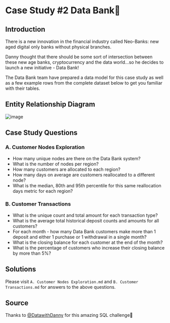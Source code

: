 # Case Study #2 Data Bank💸

## Introduction 
There is a new innovation in the financial industry called Neo-Banks: new aged digital only banks without physical branches.

Danny thought that there should be some sort of intersection between these new age banks, cryptocurrency and the data world…so he decides to launch a new initiative - Data Bank!

The Data Bank team have prepared a data model for this case study as well as a few example rows from the complete dataset below to get you familiar with their tables.

## Entity Relationship Diagram
![image](https://user-images.githubusercontent.com/113131386/224029832-44320dd1-c7cf-4a80-9763-307ca805c31f.png)

## Case Study Questions

### A. Customer Nodes Exploration
- How many unique nodes are there on the Data Bank system?
- What is the number of nodes per region?
- How many customers are allocated to each region?
- How many days on average are customers reallocated to a different node?
- What is the median, 80th and 95th percentile for this same reallocation days metric for each region?

### B. Customer Transactions
- What is the unique count and total amount for each transaction type?
- What is the average total historical deposit counts and amounts for all customers?
- For each month - how many Data Bank customers make more than 1 deposit and either 1 purchase or 1 withdrawal in a single month?
- What is the closing balance for each customer at the end of the month?
- What is the percentage of customers who increase their closing balance by more than 5%?

## Solutions
Please visit `A. Customer Nodes Exploration.md` and `B. Customer Transactions.md` for answers to the above questions.

## Source

Thanks to [@DatawithDanny](https://www.datawithdanny.com/) for this amazing SQL challenge👏
